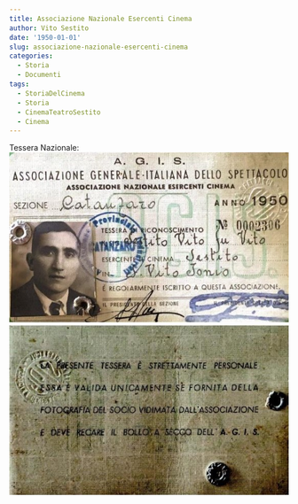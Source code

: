 ```yaml
---
title: Associazione Nazionale Esercenti Cinema
author: Vito Sestito
date: '1950-01-01'
slug: associazione-nazionale-esercenti-cinema
categories:
  - Storia
  - Documenti
tags:
  - StoriaDelCinema
  - Storia
  - CinemaTeatroSestito
  - Cinema
---
```


Tessera Nazionale:  
![](images/1950_Associazione_Nazionale_Esercenti_Cinema_1.jpg)
![](images/1950_Associazione_Nazionale_Esercenti_Cinema_2.jpg)